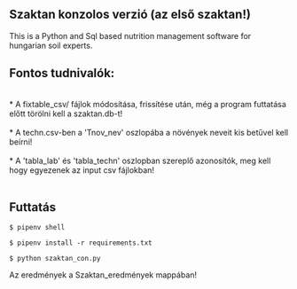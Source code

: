 ## Szaktan konzolos verzió (az első szaktan!)

This is a Python and Sql based nutrition management software for hungarian soil experts.

## Fontos tudnivalók:
<br/>
 * A fixtable_csv/ fájlok módosítása, frissítése után, még a program futtatása előtt törölni kell a szaktan.db-t!<br/><br/>
 * A techn.csv-ben a 'Tnov_nev' oszlopába a növények neveit kis betűvel kell beírni!<br/><br/>
 * A 'tabla_lab' és 'tabla_techn' oszlopban szereplő azonosítók, meg kell hogy egyezenek az input csv fájlokban!<br/><br/>

## Futtatás

```$ pipenv shell```

```$ pipenv install -r requirements.txt```

```$ python szaktan_con.py```

Az eredmények a Szaktan_eredmények mappában!